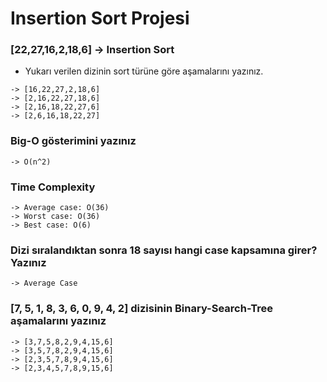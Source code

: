 # Insertion Sort Projesi

### [22,27,16,2,18,6] -> Insertion Sort

- Yukarı verilen dizinin sort türüne göre aşamalarını yazınız.

```
-> [16,22,27,2,18,6]
-> [2,16,22,27,18,6]
-> [2,16,18,22,27,6]
-> [2,6,16,18,22,27]
```

### Big-O gösterimini yazınız

`-> O(n^2)`

### Time Complexity

```
-> Average case: O(36)
-> Worst case: O(36)
-> Best case: O(6)  
```

### Dizi sıralandıktan sonra 18 sayısı hangi case kapsamına girer? Yazınız

`-> Average Case`

### [7, 5, 1, 8, 3, 6, 0, 9, 4, 2] dizisinin Binary-Search-Tree aşamalarını yazınız

```
-> [3,7,5,8,2,9,4,15,6]
-> [3,5,7,8,2,9,4,15,6]
-> [2,3,5,7,8,9,4,15,6]
-> [2,3,4,5,7,8,9,15,6]
```